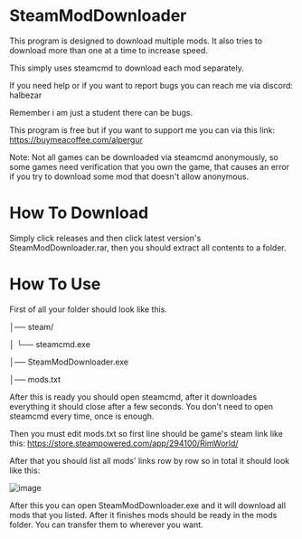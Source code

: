 # SteamModDownloader
This program is designed to download multiple mods. It also tries to download more than one at a time to increase speed.

This simply uses steamcmd to download each mod separately. 

If you need help or if you want to report bugs you can reach me via discord: halbezar 

Remember i am just a student there can be bugs. 

This program is free but if you want to support me you can via this link: https://buymeacoffee.com/alpergur

Note: Not all games can be downloaded via steamcmd anonymously, so some games need verification that you own the game, that causes an error if you try to download some mod that doesn't allow anonymous.

# How To Download
Simply click releases and then click latest version's SteamModDownloader.rar, then you should extract all contents to a folder.

# How To Use
First of all your folder should look like this.

│── steam/

│   └── steamcmd.exe
      
│── SteamModDownloader.exe

│── mods.txt 

After this is ready you should open steamcmd, after it downloades everything it should close after a few seconds. You don't need to open steamcmd every time, once is enough.

Then you must edit mods.txt so first line should be game's steam link like this: https://store.steampowered.com/app/294100/RimWorld/

After that you should list all mods' links row by row so in total it should look like this:

![image](https://github.com/user-attachments/assets/57b187fc-b3ec-4220-a5c7-84d9eef80200)

After this you can open SteamModDownloader.exe and it will download all mods that you listed. After it finishes mods should be ready in the mods folder. You can transfer them to wherever you want.
